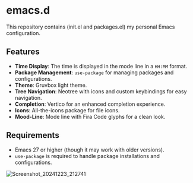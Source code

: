 # emacs.d

This repository contains (init.el and packages.el) my personal Emacs configuration.

## Features
- **Time Display**: The time is displayed in the mode line in a `HH:MM` format.
- **Package Management**: `use-package` for managing packages and configurations.
- **Theme**: Gruvbox light theme.
- **Tree Navigation**: Neotree with icons and custom keybindings for easy navigation.
- **Completion**: Vertico for an enhanced completion experience.
- **Icons**: All-the-icons package for file icons.
- **Mood-Line**: Mode line with Fira Code glyphs for a clean look.

## Requirements

- Emacs 27 or higher (though it may work with older versions).
- `use-package` is required to handle package installations and configurations.

![Screenshot_20241223_212741](https://github.com/user-attachments/assets/0efbf152-0fd4-4118-ba19-ae049cf50b3d)
